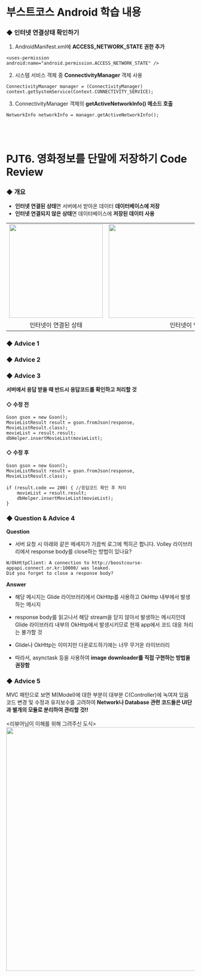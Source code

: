 # 부스트코스 Android 학습 내용
### ◆ 인터넷 연결상태 확인하기
1) AndroidManifest.xml에 <b>ACCESS_NETWORK_STATE 권한 추가</b>
```
<uses-permission android:name="android.permission.ACCESS_NETWORK_STATE" />
```
2) 시스템 서비스 객체 중 <b>ConnectivityManager</b> 객체 사용
```
ConnectivityManager manager = (ConnectivityManager) context.getSystemService(Context.CONNECTIVITY_SERVICE);
```
3) ConnectivityManager 객체의 <b>getActiveNetworkInfo() 메소드 호출</b>
 ```
 NetworkInfo networkInfo = manager.getActiveNetworkInfo();
 ```
<br><br>
# PJT6. 영화정보를 단말에 저장하기 Code Review
### ◆ 개요
+ <b>인터넷 연결된 상태</b>면 서버에서 받아온 데이터 <b>데이터베이스에 저장</b><br>
+ <b>인터넷 연결되지 않은 상태</b>면 데이터베이스에 <b>저장된 데이터 사용</b><br>
<table>
  <tr>
   <td><img src="https://user-images.githubusercontent.com/25261296/63632462-528bab80-c671-11e9-921e-08c6fbbdd188.png" width="250"></td>
   <td><img src="https://user-images.githubusercontent.com/25261296/63632463-528bab80-c671-11e9-8cf6-27bf9f37081f.png" width="250"></td>
   <td><img src="https://user-images.githubusercontent.com/25261296/63632464-528bab80-c671-11e9-94ab-7361136382a3.png" width="250"></td>
  </tr>
  <tr>
   <td align="center">인터넷이 연결된 상태</td>
   <td colspan="2" align="center">인터넷이 연결되지 않은 상태</td>
  </tr>
</table>

### ◆ Advice 1
<b></b>
### ◆ Advice 2
<b></b>
### ◆ Advice 3
<b>서버에서 응답 받을 때 반드시 응답코드를 확인하고 처리할 것</b><br>
#### ◇ 수정 전
```
Gson gson = new Gson();
MovieListResult result = gson.fromJson(response, MovieListResult.class);
movieList = result.result;
dbHelper.insertMovieList(movieList);
```
#### ◇ 수정 후
```
Gson gson = new Gson();
MovieListResult result = gson.fromJson(response, MovieListResult.class);

if (result.code == 200) { //응답코드 확인 후 처리
    movieList = result.result;
    dbHelper.insertMovieList(movieList);
}
```
### ◆ Question & Advice 4
<b>Question</b><br>
+ 서버 요청 시 아래와 같은 메세지가 가끔씩 로그에 찍히곤 합니다. Volley 라이브러리에서 response body를 close하는 방법이 있나요?
``` 
W/OkHttpClient: A connection to http://boostcourse-appapi.connect.or.kr:10000/ was leaked. 
Did you forget to close a response body? 
```
<b>Answer</b><br>
+ 해당 메시지는 Glide 라이브러리에서 OkHttp를 사용하고 OkHttp 내부에서 발생하는 메시지

+ response body를 읽고나서 해당 stream을 닫지 않아서 발생하는 메시지인데 Glide 라이브러리 내부의 OkHttp에서 발생시키므로 현재 app에서 코드 대응 처리는 불가할 것

+ Glide나 OkHttp는 이미지만 다운로드하기에는 너무 무거운 라이브러리

+ 따라서, asynctask 등을 사용하여 <b>image downloader를 직접 구현하는 방법을 권장함</b>
### ◆ Advice 5
MVC 패턴으로 보면 M(Model)에 대한 부분이 대부분 C(Controller)에 녹여져 있음<br>
코드 변경 및 수정과 유지보수를 고려하여 <b>Network나 Database 관련 코드들은 UI단과 별개의 모듈로 분리하여 관리할 것!!</b><br><br>
&lt;리뷰어님이 이해를 위해 그려주신 도식&gt;<br>
<img src="https://user-images.githubusercontent.com/25261296/63632798-5f5fcd80-c678-11e9-9ba1-bc5d20115700.PNG" width="650">
